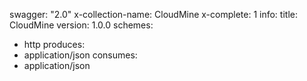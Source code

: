 swagger: "2.0"
x-collection-name: CloudMine
x-complete: 1
info:
  title: CloudMine
  version: 1.0.0
schemes:
- http
produces:
- application/json
consumes:
- application/json